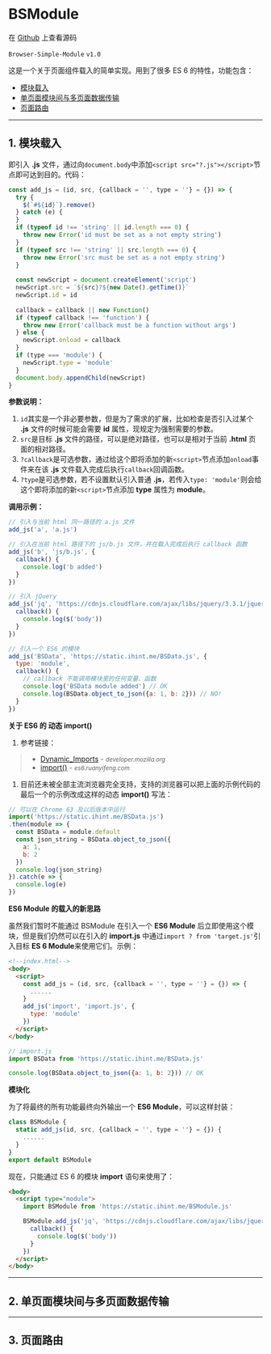 # BSModule

在 [Github](https://github.com/BlueSky-07/ES-6/blob/master/static/modules/BSModule.js) 上查看源码

`Browser-Simple-Module` `v1.0` 

这是一个关于页面组件载入的简单实现。用到了很多 ES 6 的特性，功能包含：

- [模块载入](#1-)
- [单页面模块间与多页面数据传输](#2-)
- [页面路由](#3-)


----

## 1. 模块载入

即引入 **.js** 文件，通过向`document.body`中添加`<script src="?.js"></script>`节点即可达到目的。代码：
```js
const add_js = (id, src, {callback = '', type = ''} = {}) => {
  try {
    $(`#${id}`).remove()
  } catch (e) {
  }
  if (typeof id !== 'string' || id.length === 0) {
    throw new Error('id must be set as a not empty string')
  }
  if (typeof src !== 'string' || src.length === 0) {
    throw new Error('src must be set as a not empty string')
  }
  
  const newScript = document.createElement('script')
  newScript.src = `${src}?${new Date().getTime()}`
  newScript.id = id
  
  callback = callback || new Function()
  if (typeof callback !== 'function') {
    throw new Error('callback must be a function without args')
  } else {
    newScript.onload = callback
  }
  if (type === 'module') {
    newScript.type = 'module'
  }
  document.body.appendChild(newScript)
}
```

**参数说明：**

1. `id`其实是一个非必要参数，但是为了需求的扩展，比如检查是否引入过某个 **.js** 文件的时候可能会需要 **id** 属性，现规定为强制需要的参数。
1. `src`是目标 **.js** 文件的路径，可以是绝对路径，也可以是相对于当前 **.html** 页面的相对路径。
1. `?callback`是可选参数，通过给这个即将添加的新`<script>`节点添加`onload`事件来在该 **.js** 文件载入完成后执行`callback`回调函数。
1. `?type`是可选参数，若不设置默认引入普通 **.js**，若传入`type: 'module'`则会给这个即将添加的新`<script>`节点添加 **type** 属性为 **module**。

**调用示例：**
```js
// 引入与当前 html 同一路径的 a.js 文件
add_js('a', 'a.js')

// 引入在当前 html 路径下的 js/b.js 文件，并在载入完成后执行 callback 函数
add_js('b', 'js/b.js', {
  callback() {
    console.log('b added')
  }
})

// 引入 jQuery
add_js('jq', 'https://cdnjs.cloudflare.com/ajax/libs/jquery/3.3.1/jquery.min.js', {
  callback() {
    console.log($('body'))
  }
})

// 引入一个 ES6 的模块
add_js('BSData', 'https://static.ihint.me/BSData.js', {
  type: 'module',
  callback() {
    // callback 不能调用模块里的任何变量、函数
    console.log('BSData module added') // OK
    console.log(BSData.object_to_json({a: 1, b: 2})) // NO!
  }
})
```

**关于 ES6 的 动态 import()**
1. 参考链接：
>- [Dynamic_Imports](https://developer.mozilla.org/en-US/docs/Web/JavaScript/Reference/Statements/import#Dynamic_Imports) - *<small>developer.mozilla.org</small>*
>- [import()](http://es6.ruanyifeng.com/#docs/module#import) - *<small>es6.ruanyifeng.com</small>*
1. 目前还未被全部主流浏览器完全支持，支持的浏览器可以把上面的示例代码的最后一个的示例改成这样的动态 **import()** 写法：

```js
// 可以在 Chrome 63 及以后版本中运行
import('https://static.ihint.me/BSData.js')
.then(module => {
  const BSData = module.default
  const json_string = BSData.object_to_json({
    a: 1,
    b: 2
  })
  console.log(json_string)
}).catch(e => {
  console.log(e)
})
```
**ES6 Module 的载入的新思路**

虽然我们暂时不能通过 BSModule 在引入一个 **ES6 Module** 后立即使用这个模块，但是我们仍然可以在引入的 **import.js** 中通过`import ? from 'target.js'`引入目标 **ES 6 Module**来使用它们。示例：
```html
<!--index.html-->
<body>
  <script>
    const add_js = (id, src, {callback = '', type = ''} = {}) => {
      ......
    }
    add_js('import', 'import.js', {
      type: 'module'
    })
  </script>
</body>
```

```js
// import.js
import BSData from 'https://static.ihint.me/BSData.js'

console.log(BSData.object_to_json({a: 1, b: 2})) // OK
```

**模块化**

为了将最终的所有功能最终向外输出一个 **ES6 Module**，可以这样封装：
```js
class BSModule {
  static add_js(id, src, {callback = '', type = ''} = {}) {
    ......
  }
}
export default BSModule
```
现在，只能通过 ES 6 的模块 **import** 语句来使用了：
```html
<body>
  <script type="module">
    import BSModule from 'https://static.ihint.me/BSModule.js'

    BSModule.add_js('jq', 'https://cdnjs.cloudflare.com/ajax/libs/jquery/3.3.1/jquery.min.js', {
      callback() {
        console.log($('body'))
      }
    })
  </script>
</body>
```

----

## 2. 单页面模块间与多页面数据传输



----

## 3. 页面路由
